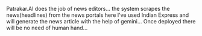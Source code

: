 Patrakar.AI does the job of news editors... the system scrapes the news(headlines) from the news portals here I've used Indian Express and will generate the news article with the help of gemini... Once deployed there will be no need of human hand...
